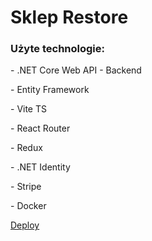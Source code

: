 <h1>Sklep Restore</h1>
<h3>Użyte technologie:</h3>
<p>- .NET Core Web API - Backend</p>
<p>- Entity Framework</p>
<p> - Vite TS</p>
<p> - React Router</p>
<p> - Redux</p>
<p>- .NET Identity</p>
<p>- Stripe</p>
<p>- Docker</p>
<a href="https://restore-shop-app.fly.dev/">Deploy</p>

